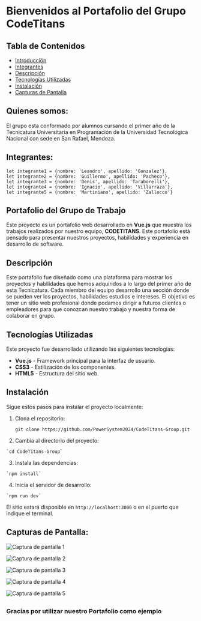 # Bienvenidos al Portafolio del Grupo CodeTitans 

 ## Tabla de Contenidos 
- [Introducción](#quienes-somos)
- [Integrantes](#integrantes) 
- [Descripción](#descripción)
- [Tecnologías Utilizadas](#tecnologías-utilizadas) 
- [Instalación](#instalación) 
- [Capturas de Pantalla](#capturas-de-pantalla) 

## Quienes somos:
El grupo esta conformado por alumnos cursando el primer año de la Tecnicatura Universitaria en Programación de la Universidad Tecnológica Nacional con sede en San Rafael, Mendoza.

## Integrantes:

    let integrante1 = {nombre: 'Leandro', apellido: 'Gonzalez'},
    let integrante2 = {nombre: 'Guillermo', apellido: 'Pacheco'},
    let integrante3 = {nombre: 'Denis', apellido: 'Taraborelli'}, 
    let integrante4 = {nombre: 'Ignacio', apellido: 'Villarraza'}, 
    let integrante5 = {nombre: 'Martiniano', apellido: 'Zallocco'}
    
## Portafolio del Grupo de Trabajo
 Este proyecto es un portafolio web desarrollado en **Vue.js** que muestra los trabajos realizados por nuestro equipo, **CODETITANS**. Este portafolio está pensado para presentar nuestros proyectos, habilidades y experiencia en desarrollo de software. 

## Descripción
 Este portafolio fue diseñado como una plataforma para mostrar los proyectos y habilidades que hemos adquiridos a lo largo del primer año de esta Tecnicatura. Cada miembro del equipo desarrollo una sección donde se pueden ver los proyectos, habilidades estudios e intereses. El objetivo es tener un sitio web profesional donde podamos dirigir a futuros clientes o empleadores para que conozcan nuestro trabajo y nuestra forma de colaborar en grupo.
  
## Tecnologías Utilizadas
Este proyecto fue desarrollado utilizando las siguientes tecnologías: 
- **Vue.js** - Framework principal para la interfaz de usuario. 
- **CSS3** - Estilización de los componentes. 
- **HTML5** - Estructura del sitio web. 

## Instalación 
Sigue estos pasos para instalar el proyecto localmente: 
1. Clona el repositorio: 

    `git clone https://github.com/PowerSystem2024/CodeTitans-Group.git`

2.   Cambia al directorio del proyecto:
    
    `cd CodeTitans-Group` 
    
3.   Instala las dependencias:

    `npm install` 
    
4.   Inicia el servidor de desarrollo:

    `npm run dev` 
    
    
   El sitio estará disponible en `http://localhost:3000` o en el puerto que indique el terminal. 
   
## Capturas de Pantalla:

![Captura de pantalla 1](https://i.imgur.com/mOZoGZ1.png)

![Captura de pantalla 2](https://i.imgur.com/V7Wxifz.png)

![Captura de pantalla 3](https://i.imgur.com/mpol67Y.png)

![Captura de pantalla 4](https://i.imgur.com/g2SRrAr.png)

![Captura de pantalla 5](https://i.imgur.com/RqiYZmc.png)


##
### Gracias por utilizar nuestro Portafolio como ejemplo
